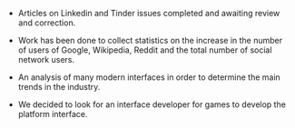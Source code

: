 - Articles on Linkedin and Tinder issues completed and awaiting review and correction.

- Work has been done to collect statistics on the increase in the number of users of Google, Wikipedia, Reddit and the total number of social network users.

- An analysis of many modern interfaces in order to determine the main trends in the industry.

- We decided to look for an interface developer for games to develop the platform interface.
